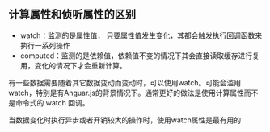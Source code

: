 
## 计算属性和侦听属性的区别
* watch：监测的是属性值， 只要属性值发生变化，其都会触发执行回调函数来执行一系列操作
* computed：监测的是依赖值，依赖值不变的情况下其会直接读取缓存进行复用，变化的情况下才会重新计算。

有一些数据需要随着其它数据变动而变动时，可以使用watch。可能会滥用watch，特别是有Anguar.js的背景情况下。通常更好的做法是使用计算属性而不是命令式的 watch 回调。

当数据变化时执行异步或者开销较大的操作时，使用watch属性是最有用的

